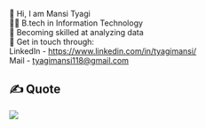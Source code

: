 👋 Hi, I am Mansi Tyagi <br>
👩‍💻 B.tech in Information Technology <br>
🌱 Becoming skilled at analyzing data <br>
📧 Get in touch through: <br>
LinkedIn -  https://www.linkedin.com/in/tyagimansi/   <br>
Mail - tyagimansi118@gmail.com 


   


## ✍️ Quote
![](https://quotes-github-readme.vercel.app/api?type=vetical&theme=radical)   <br>




